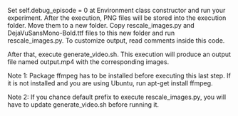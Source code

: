 Set self.debug_episode = 0 at Environment class constructor and run your experiment. After the execution, PNG files will be stored into the execution folder. Move them to a new folder. Copy rescale_images.py and DejaVuSansMono-Bold.ttf files to this new folder and run rescale_images.py. To customize output, read comments inside this code.

After that, execute generate_video.sh. This execution will produce an output file named output.mp4 with the corresponding images. 

Note 1: Package ffmpeg has to be installed before executing this last step. If it is not installed and you are using Ubuntu, run apt-get install ffmpeg.

Note 2: If you chance default prefix to execute rescale_images.py, you will have to update generate_video.sh before running it.
